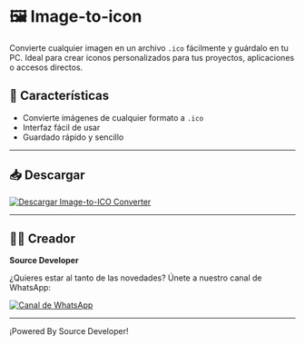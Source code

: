 # 🖼️ Image-to-icon

Convierte cualquier imagen en un archivo `.ico` fácilmente y guárdalo en tu PC. Ideal para crear iconos personalizados para tus proyectos, aplicaciones o accesos directos.

## 🚀 Características
- Convierte imágenes de cualquier formato a `.ico`
- Interfaz fácil de usar
- Guardado rápido y sencillo

---

## 📥 Descargar

[![Descargar Image-to-ICO Converter](https://img.shields.io/badge/Descargar-Image--to--ICO--Converter-blue?style=for-the-badge&logo=windows)](https://dl.dropboxusercontent.com/scl/fi/pkktlgqdod8on6mj1epch/Image-to-ICO-Converter-Setup-1.0.0.exe?rlkey=eajwadjr9vka4caqu16gwq3bk&dl=1)

---

## 👨‍💻 Creador

**Source Developer**

¿Quieres estar al tanto de las novedades? Únete a nuestro canal de WhatsApp:

[![Canal de WhatsApp](https://img.shields.io/badge/WhatsApp-Canal-25D366?style=for-the-badge&logo=whatsapp)](https://www.whatsapp.com/channel/0029VarSMCuL2AU2EUONKu08)

---

¡Powered By Source Developer!
